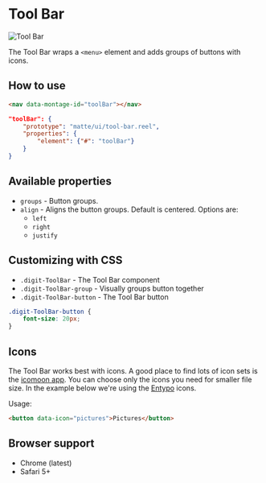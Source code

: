 # Tool Bar

![Tool Bar](https://raw.github.com/montagejs/digit/master/tool-bar.reel/screenshot.png)

The Tool Bar wraps a `<menu>` element and adds groups of buttons with icons.

## How to use

```html
<nav data-montage-id="toolBar"></nav>
```

```json
"toolBar": {
    "prototype": "matte/ui/tool-bar.reel",
    "properties": {
        "element": {"#": "toolBar"}
    }
}
```


## Available properties

* `groups` - Button groups.
* `align` - Aligns the button groups. Default is centered. Options are:
    * `left`
    * `right`
    * `justify`



## Customizing with CSS

* `.digit-ToolBar` - The Tool Bar component
* `.digit-ToolBar-group` - Visually groups button together
* `.digit-ToolBar-button` - The Tool Bar button

```css
.digit-ToolBar-button {
    font-size: 20px;
}
```




## Icons

The Tool Bar works best with icons. A good place to find lots of icon sets is the [icomoon app](http://icomoon.io/app/). You can choose only the icons you need for smaller file size. In the example below we're using the [Entypo](http://www.entypo.com) icons. 

Usage:
```html
<button data-icon="pictures">Pictures</button>
```






## Browser support

* Chrome (latest)
* Safari 5+
